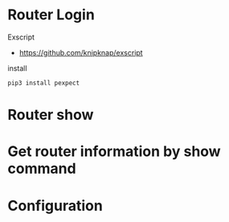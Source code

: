 # Router Login

Exscript
- https://github.com/knipknap/exscript


install

```
pip3 install pexpect
```



# Router show

# Get router information by show command

# Configuration